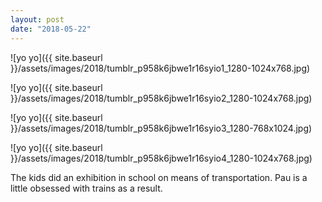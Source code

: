 ```yaml
---
layout: post
date: "2018-05-22"
---
```


![yo yo]({{ site.baseurl }}/assets/images/2018/tumblr_p958k6jbwe1r16syio1_1280-1024x768.jpg)

![yo yo]({{ site.baseurl }}/assets/images/2018/tumblr_p958k6jbwe1r16syio2_1280-1024x768.jpg)

![yo yo]({{ site.baseurl }}/assets/images/2018/tumblr_p958k6jbwe1r16syio3_1280-768x1024.jpg)

![yo yo]({{ site.baseurl }}/assets/images/2018/tumblr_p958k6jbwe1r16syio4_1280-1024x768.jpg)

The kids did an exhibition in school on means of transportation. Pau is a little obsessed with trains as a result.
